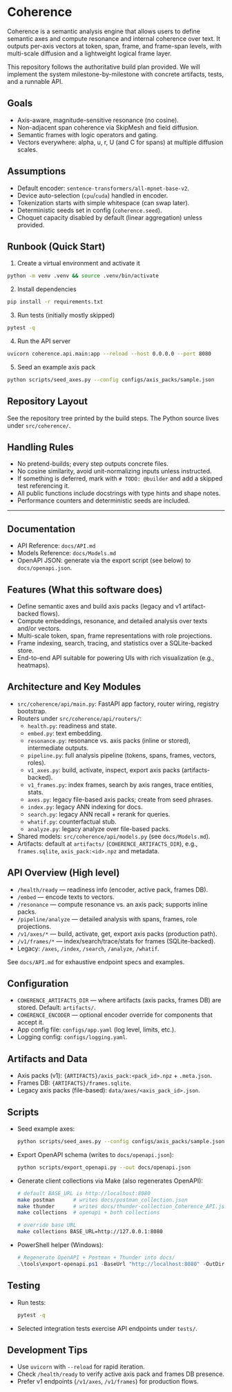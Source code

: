 # Coherence

Coherence is a semantic analysis engine that allows users to define semantic axes and compute resonance and internal coherence over text. It outputs per-axis vectors at token, span, frame, and frame-span levels, with multi-scale diffusion and a lightweight logical frame layer.

This repository follows the authoritative build plan provided. We will implement the system milestone-by-milestone with concrete artifacts, tests, and a runnable API.

## Goals
- Axis-aware, magnitude-sensitive resonance (no cosine).
- Non-adjacent span coherence via SkipMesh and field diffusion.
- Semantic frames with logic operators and gating.
- Vectors everywhere: alpha, u, r, U (and C for spans) at multiple diffusion scales.

## Assumptions
- Default encoder: `sentence-transformers/all-mpnet-base-v2`.
- Device auto-selection (`cpu`/`cuda`) handled in encoder.
- Tokenization starts with simple whitespace (can swap later).
- Deterministic seeds set in config (`coherence.seed`).
- Choquet capacity disabled by default (linear aggregation) unless provided.

## Runbook (Quick Start)
1. Create a virtual environment and activate it
```bash
python -m venv .venv && source .venv/bin/activate
```
2. Install dependencies
```bash
pip install -r requirements.txt
```
3. Run tests (initially mostly skipped)
```bash
pytest -q
```
4. Run the API server
```bash
uvicorn coherence.api.main:app --reload --host 0.0.0.0 --port 8080
```
5. Seed an example axis pack
```bash
python scripts/seed_axes.py --config configs/axis_packs/sample.json
```

## Repository Layout
See the repository tree printed by the build steps. The Python source lives under `src/coherence/`.

## Handling Rules
- No pretend-builds; every step outputs concrete files.
- No cosine similarity, avoid unit-normalizing inputs unless instructed.
- If something is deferred, mark with `# TODO: @builder` and add a skipped test referencing it.
- All public functions include docstrings with type hints and shape notes.
- Performance counters and deterministic seeds are included.

---

## Documentation

- API Reference: `docs/API.md`
- Models Reference: `docs/Models.md`
- OpenAPI JSON: generate via the export script (see below) to `docs/openapi.json`.

## Features (What this software does)

- Define semantic axes and build axis packs (legacy and v1 artifact-backed flows).
- Compute embeddings, resonance, and detailed analysis over texts and/or vectors.
- Multi-scale token, span, frame representations with role projections.
- Frame indexing, search, tracing, and statistics over a SQLite-backed store.
- End-to-end API suitable for powering UIs with rich visualization (e.g., heatmaps).

## Architecture and Key Modules

- `src/coherence/api/main.py`: FastAPI app factory, router wiring, registry bootstrap.
- Routers under `src/coherence/api/routers/`:
  - `health.py`: readiness and state.
  - `embed.py`: text embedding.
  - `resonance.py`: resonance vs. axis packs (inline or stored), intermediate outputs.
  - `pipeline.py`: full analysis pipeline (tokens, spans, frames, vectors, roles).
  - `v1_axes.py`: build, activate, inspect, export axis packs (artifacts-backed).
  - `v1_frames.py`: index frames, search by axis ranges, trace entities, stats.
  - `axes.py`: legacy file-based axis packs; create from seed phrases.
  - `index.py`: legacy ANN indexing for docs.
  - `search.py`: legacy ANN recall + rerank for queries.
  - `whatif.py`: counterfactual stub.
  - `analyze.py`: legacy analyze over file-based packs.
- Shared models: `src/coherence/api/models.py` (see `docs/Models.md`).
- Artifacts: default at `artifacts/` (`COHERENCE_ARTIFACTS_DIR`), e.g., `frames.sqlite`, `axis_pack:<id>.npz` and metadata.

## API Overview (High level)

- `/health/ready` — readiness info (encoder, active pack, frames DB).
- `/embed` — encode texts to vectors.
- `/resonance` — compute resonance vs. an axis pack; supports inline packs.
- `/pipeline/analyze` — detailed analysis with spans, frames, role projections.
- `/v1/axes/*` — build, activate, get, export axis packs (production path).
- `/v1/frames/*` — index/search/trace/stats for frames (SQLite-backed).
- Legacy: `/axes`, `/index`, `/search`, `/analyze`, `/whatif`.

See `docs/API.md` for exhaustive endpoint specs and examples.

## Configuration

- `COHERENCE_ARTIFACTS_DIR` — where artifacts (axis packs, frames DB) are stored. Default: `artifacts/`.
- `COHERENCE_ENCODER` — optional encoder override for components that accept it.
- App config file: `configs/app.yaml` (log level, limits, etc.).
- Logging config: `configs/logging.yaml`.

## Artifacts and Data

- Axis packs (v1): `{ARTIFACTS}/axis_pack:<pack_id>.npz` + `.meta.json`.
- Frames DB: `{ARTIFACTS}/frames.sqlite`.
- Legacy axis packs (file-based): `data/axes/<axis_pack_id>.json`.

## Scripts

- Seed example axes:
  ```bash
  python scripts/seed_axes.py --config configs/axis_packs/sample.json
  ```

- Export OpenAPI schema (writes to `docs/openapi.json`):
  ```bash
  python scripts/export_openapi.py --out docs/openapi.json
  ```

- Generate client collections via Make (also regenerates OpenAPI):
  ```bash
  # default BASE_URL is http://localhost:8080
  make postman      # writes docs/postman_collection.json
  make thunder      # writes docs/thunder-collection_Coherence_API.json
  make collections  # openapi + both collections

  # override base URL
  make collections BASE_URL=http://127.0.0.1:8080
  ```

- PowerShell helper (Windows):
  ```powershell
  # Regenerate OpenAPI + Postman + Thunder into docs/
  .\tools\export-openapi.ps1 -BaseUrl "http://localhost:8080" -OutDir "docs"
  ```

## Testing

- Run tests:
  ```bash
  pytest -q
  ```
- Selected integration tests exercise API endpoints under `tests/`.

## Development Tips

- Use `uvicorn` with `--reload` for rapid iteration.
- Check `/health/ready` to verify active axis pack and frames DB presence.
- Prefer v1 endpoints (`/v1/axes`, `/v1/frames`) for production flows.
